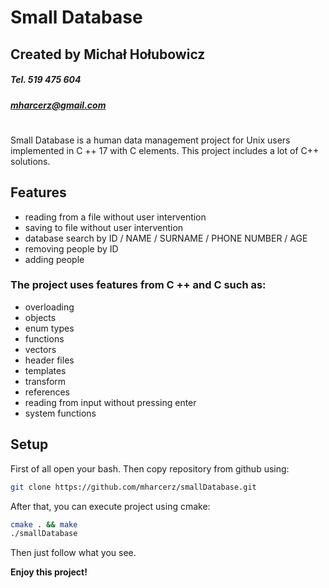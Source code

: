 # Small Database
## Created by Michał Hołubowicz
##### Tel. 519 475 604
##### mharcerz@gmail.com
# 
Small Database is a human data management project for
Unix users implemented in C ++ 17 with C elements.
This project includes a lot of C++ solutions.

## Features

- reading from a file without user intervention
- saving to file without user intervention
- database search by ID / NAME / SURNAME / PHONE NUMBER / AGE
- removing people by ID
- adding people


### The project uses features from C ++ and C such as:
- overloading
- objects
- enum types
- functions
- vectors
- header files
- templates
- transform
- references
- reading from input without pressing enter
- system functions

## Setup
First of all open your bash.
Then copy repository from github using:
```sh
git clone https://github.com/mharcerz/smallDatabase.git
```

After that, you can execute project using cmake:
```sh
cmake . && make
./smallDatabase
```
Then just follow what you see.

**Enjoy this project!**
